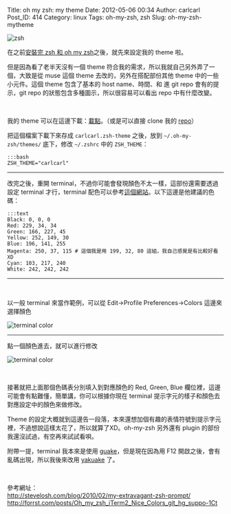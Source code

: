 Title: oh my zsh: my theme
Date: 2012-05-06 00:34
Author: carlcarl
Post_ID: 414
Category: linux
Tags: oh-my-zsh, zsh
Slug: oh-my-zsh-mytheme

![zsh][]

在之前[安裝完 zsh 和 oh my zsh][]之後，就先來設定我的 theme 啦。

但是因為看了老半天沒有一個 theme
符合我的需求，所以我就自己另外弄了一個，大致是從 muse 這個 theme
去改的，另外在搭配部份其他 theme 中的一些小元件。這個 theme 包含了基本的
host name、時間、和 進 git repo 會有的提示，git repo
的狀態包含多種圖示，所以很容易可以看出 repo 中有什麼改變。

 

我的 theme 可以在這邊下載：[載點][]。（或是可以直接 clone 我的
[repo][]）

把這個檔案下載下來存成 `carlcarl.zsh-theme` 之後，放到
`~/.oh-my-zsh/themes/` 底下，修改 `~/.zshrc` 中的 `ZSH_THEME`：

	:::bash
    ZSH_THEME="carlcarl"

---

改完之後，重開
terminal，不過你可能會發現顏色不太一樣，這部份還需要透過設定 terminal
才行，terminal 配色可以參考[這個網站][]。以下這邊是他建議的色碼：

	:::text
    Black: 0, 0, 0
    Red: 229, 34, 34
    Green: 166, 227, 45
    Yellow: 252, 149, 30
    Blue: 196, 141, 255
    Magenta: 250, 37, 115 # 這個我是用 199, 32, 80 這組，我自己感覺是有比較好看XD
    Cyan: 103, 217, 240
    White: 242, 242, 242

---
 

以一般 terminal 來當作範例，可以從 Edit->Profile Preferences->Colors
這邊來選擇顏色

![terminal color][]


---


點一個顏色進去，就可以進行修改

![terminal color][1]

 

接著就把上面那個色碼表分別填入到對應顏色的 Red, Green, Blue
欄位裡，這邊可能會有點難懂，簡單講，你可以根據你現在 terminal
提示字元的樣子和顏色去對應設定中的顏色來做修改。

Theme 的設定大概就到這邊告一段落，本來還想加個有趣的表情符號到提示字元裡，不過想說這樣太花了，所以就算了XD。oh-my-zsh
另外還有 plugin 的部份我還沒試過，有空再來試試看唄。

附帶一提，terminal 我本來是使用 [guake][]，但是現在因為用 F12
開啟之後，會有亂碼出現，所以我後來改用 [yakuake][] 了。

 

參考網址：  
<http://stevelosh.com/blog/2010/02/my-extravagant-zsh-prompt/>  
<http://forrst.com/posts/Oh_my_zsh_iTerm2_Nice_Colors_git_hg_suppo-1Ct>

  [zsh]: http://i.imgur.com/abOdnAul.png
    "Selection_61b4e7"
  [安裝完 zsh 和 oh my zsh]: http://blog.carlcarl.tw/410/ubuntu%e5%ae%89%e8%a3%9d-oh-my-zsh
    "ubuntu 安裝 oh my zsh"
  [載點]: %20http://dl.dropbox.com/u/4413406/carlcarl.zsh-theme
  [repo]: https://github.com/carlcarl/oh-my-zsh
  [這個網站]: http://stevelosh.com/blog/2009/03/candy-colored-terminal/
  [terminal color]: http://i.imgur.com/tkCwL9x.png
    "Selection_4fadd9"
  [1]: http://i.imgur.com/9wkt1p3.png
    "Selection_fd4dd8"
  [guake]: http://projects.comum.org/guake
  [yakuake]: http://yakuake.kde.org/
